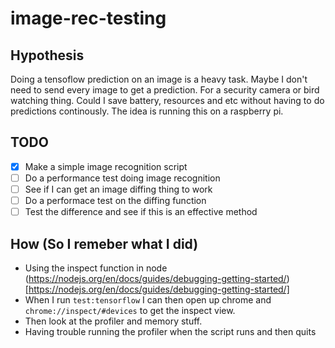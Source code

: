 # image-rec-testing

## Hypothesis 

Doing a tensoflow prediction on an image is a heavy task. Maybe I don't need to send every image to get a prediction. For a security camera or bird watching thing. Could I save battery, resources and etc without having to do predictions continously.
The idea is running this on a raspberry pi.

## TODO

- [x] Make a simple image recognition script
- [ ] Do a performance test doing image recognition 
- [ ] See if I can get an image diffing thing to work
- [ ] Do a performace test on the diffing function
- [ ] Test the difference and see if this is an effective method

## How (So I remeber what I did)

- Using the inspect function in node (https://nodejs.org/en/docs/guides/debugging-getting-started/)[https://nodejs.org/en/docs/guides/debugging-getting-started/]
- When I run ```test:tensorflow``` I can then open up chrome and ```chrome://inspect/#devices``` to get the inspect view.
- Then look at the profiler and memory stuff.
- Having trouble running the profiler when the script runs and then quits

